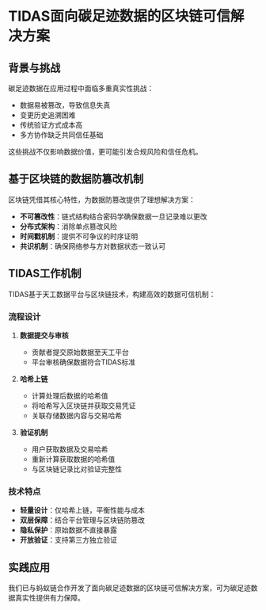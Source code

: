 # TIDAS面向碳足迹数据的区块链可信解决方案

## 背景与挑战

碳足迹数据在应用过程中面临多重真实性挑战：

- 数据易被篡改，导致信息失真
- 变更历史追溯困难
- 传统验证方式成本高
- 多方协作缺乏共同信任基础

这些挑战不仅影响数据价值，更可能引发合规风险和信任危机。

## 基于区块链的数据防篡改机制

区块链凭借其核心特性，为数据防篡改提供了理想解决方案：

- **不可篡改性**：链式结构结合密码学确保数据一旦记录难以更改
- **分布式架构**：消除单点篡改风险
- **时间戳机制**：提供不可争议的时序证明
- **共识机制**：确保网络参与方对数据状态一致认可

## TIDAS工作机制

TIDAS基于天工数据平台与区块链技术，构建高效的数据可信机制：

### 流程设计

1. **数据提交与审核**
   - 贡献者提交原始数据至天工平台
   - 平台审核确保数据符合TIDAS标准

2. **哈希上链**
   - 计算处理后数据的哈希值
   - 将哈希写入区块链并获取交易凭证
   - 关联存储数据内容与交易哈希

3. **验证机制**
   - 用户获取数据及交易哈希
   - 重新计算获取数据的哈希值
   - 与区块链记录比对验证完整性

### 技术特点

- **轻量设计**：仅哈希上链，平衡性能与成本
- **双层保障**：结合平台管理与区块链防篡改
- **隐私保护**：原始数据不直接暴露
- **开放验证**：支持第三方独立验证

## 实践应用

我们已与蚂蚁链合作开发了面向碳足迹数据的区块链可信解决方案，可为碳足迹数据真实性提供有力保障。